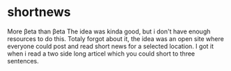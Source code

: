 shortnews
=========

More βeta  than βeta 
The idea was kinda good, but i don't have enough resources to do this.
Totaly forgot about it, the idea was an open site where everyone could post and read short news for a selected location.
I got it when i read a two side long articel which you could short to three sentences.
